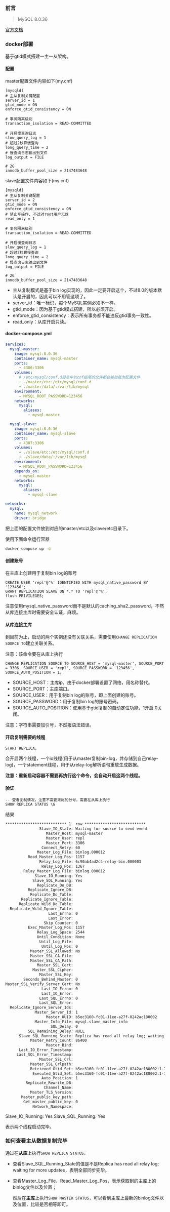 ### 前言
> MySQL 8.0.36

[官方文档](https://dev.mysql.com/doc/refman/8.0/en/replication-gtids-howto.html)

### docker部署

基于gtid模式搭建一主一从架构。

#### 配置

master配置文件内容如下(my.cnf)

```properties
[mysqld]
# 主从复制关键配置
server_id = 1
gtid_mode = ON
enforce_gtid_consistency = ON

# 事务隔离级别
transaction_isolation = READ-COMMITTED

# 开启慢查询日志
slow_query_log = 1
# 超过2秒算慢查询
long_query_time = 2
# 慢查询日志输出到文件
log_output = FILE

# 2G
innodb_buffer_pool_size = 2147483648
```

slave配置文件内容如下(my.cnf)

```properties
[mysqld]
# 主从复制关键配置
server_id = 2
gtid_mode = ON
enforce_gtid_consistency = ON
# 禁止写操作, 不过对root用户无效
read_only = 1

# 事务隔离级别
transaction_isolation = READ-COMMITTED

# 开启慢查询日志
slow_query_log = 1
# 超过2秒算慢查询
long_query_time = 2
# 慢查询日志输出到文件
log_output = FILE

# 2G
innodb_buffer_pool_size = 2147483648
```

* 主从复制模式是基于bin log实现的，因此一定要开启这个，不过8.0的版本默认是开启的，因此可以不用管这项了。
* server_id：唯一标识，每个MySQL实例必须不一样。
* gtid_mode：因为基于gtid模式搭建，所以必须开启。
* enforce_gtid_consistency：表示所有事务都不能违反gtid事务一致性。
* read_only：从库开启只读。

#### docker-compose.yml

```yaml
services:
  mysql-master:
    image: mysql:8.0.36
    container_name: mysql-master
    ports:
      - 4306:3306
    volumes:
      # /etc/mysql/conf.d目录中以cnf结尾的文件都会被加载为配置文件
      - ./master/etc:/etc/mysql/conf.d
      - ./master/data/:/var/lib/mysql
    environment:
      - MYSQL_ROOT_PASSWORD=123456
    networks:
      mysql:
        aliases:
          - mysql-master

  mysql-slave:
    image: mysql:8.0.36
    container_name: mysql-slave
    ports:
      - 4307:3306
    volumes:
      - ./slave/etc:/etc/mysql/conf.d
      - ./slave/data/:/var/lib/mysql
    environment:
      - MYSQL_ROOT_PASSWORD=123456
    depends_on:
      - mysql-master
    networks:
      mysql:
        aliases:
          - mysql-slave

networks:
  mysql:
    name: mysql_network
    driver: bridge
```

把上面的配置文件放到对应的master/etc以及slave/etc目录下。

使用下面命令运行容器

```bash
docker compose up -d
```

#### 创建账号

在主库上创建用于复制bin log的账号

```mysql
CREATE USER 'repl'@'%' IDENTIFIED WITH mysql_native_password BY '123456';
GRANT REPLICATION SLAVE ON *.* TO 'repl'@'%';
flush PRIVILEGES;
```

注意使用mysql_native_password而不是默认的caching_sha2_password，不然从库连接主库时需要安全认证，麻烦。

#### 从库连接主库

到目前为止，启动的两个实例还没有关联关系，需要使用`CHANGE REPLICATION SOURCE TO`建立关联关系。

注意：该命令要在从库上执行

```mysql
CHANGE REPLICATION SOURCE TO SOURCE_HOST = 'mysql-master', SOURCE_PORT = 3306, SOURCE_USER = 'repl', SOURCE_PASSWORD = '123456', SOURCE_AUTO_POSITION = 1;
```

* SOURCE_HOST：主库ip，由于docker部署设置了网络，用名称替代。
* SOURCE_PORT：主库端口。
* SOURCE_USER：用于复制bin log的账号，即上面创建的账号。
* SOURCE_PASSWORD：用于复制bin log的账号密码。
* SOURCE_AUTO_POSITION：使用基于gtid复制的自动定位功能，1开启 0关闭。

注意：字符串需要加引号，不然报语法错误。

#### 开启复制需要的线程

```mysql
START REPLICA;
```

会开启两个线程，一个io线程(用于从master复制bin-log，并存储到自己relay-log)，一个statement线程，用于从relay-log解析语句重放生成数据。

**注意：重新启动容器不需要再执行这个命令，会自动开启这两个线程。**

#### 验证

```mysql
-- 查看复制情况，注意不需要末尾的分号，需要在从库上执行
SHOW REPLICA STATUS \G
```

结果

```tex
*************************** 1. row ***************************
               Slave_IO_State: Waiting for source to send event
                  Master_Host: mysql-master
                  Master_User: repl
                  Master_Port: 3306
                Connect_Retry: 60
              Master_Log_File: binlog.000012
          Read_Master_Log_Pos: 1157
               Relay_Log_File: 6c90ab4ad2c4-relay-bin.000003
                Relay_Log_Pos: 1367
        Relay_Master_Log_File: binlog.000012
             Slave_IO_Running: Yes
            Slave_SQL_Running: Yes
              Replicate_Do_DB: 
          Replicate_Ignore_DB: 
           Replicate_Do_Table: 
       Replicate_Ignore_Table: 
      Replicate_Wild_Do_Table: 
  Replicate_Wild_Ignore_Table: 
                   Last_Errno: 0
                   Last_Error: 
                 Skip_Counter: 0
          Exec_Master_Log_Pos: 1157
              Relay_Log_Space: 2544
              Until_Condition: None
               Until_Log_File: 
                Until_Log_Pos: 0
           Master_SSL_Allowed: No
           Master_SSL_CA_File: 
           Master_SSL_CA_Path: 
              Master_SSL_Cert: 
            Master_SSL_Cipher: 
               Master_SSL_Key: 
        Seconds_Behind_Master: 0
Master_SSL_Verify_Server_Cert: No
                Last_IO_Errno: 0
                Last_IO_Error: 
               Last_SQL_Errno: 0
               Last_SQL_Error: 
  Replicate_Ignore_Server_Ids: 
             Master_Server_Id: 1
                  Master_UUID: b5ec3160-fc01-11ee-a27f-0242ac180002
             Master_Info_File: mysql.slave_master_info
                    SQL_Delay: 0
          SQL_Remaining_Delay: NULL
      Slave_SQL_Running_State: Replica has read all relay log; waiting for more updates
           Master_Retry_Count: 86400
                  Master_Bind: 
      Last_IO_Error_Timestamp: 
     Last_SQL_Error_Timestamp: 
               Master_SSL_Crl: 
           Master_SSL_Crlpath: 
           Retrieved_Gtid_Set: b5ec3160-fc01-11ee-a27f-0242ac180002:1-7
            Executed_Gtid_Set: b5ec3160-fc01-11ee-a27f-0242ac180002:1-7
                Auto_Position: 1
         Replicate_Rewrite_DB: 
                 Channel_Name: 
           Master_TLS_Version: 
       Master_public_key_path: 
        Get_master_public_key: 0
            Network_Namespace: 
```

Slave_IO_Running: Yes
Slave_SQL_Running: Yes

表示两个线程启动完毕。

### 如何查看主从数据复制完毕

通过在**从库**上执行`SHOW REPLICA STATUS;`

* 查看Slave_SQL_Running_State的值是不是Replica has read all relay log; waiting for more updates，表明全部同步完毕。

* 查看Master_Log_File、Read_Master_Log_Pos，表示获取到的主库上的binlog文件以及位置；

  然后在**主库**上执行`SHOW MASTER STATUS`，可以看到主库上最新的binlog文件以及位置，比较是否相等即可。

